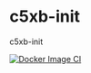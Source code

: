 # c5xb-init
c5xb-init


[![Docker Image CI](https://github.com/concept10/c5xb/actions/workflows/docker-image.yml/badge.svg)](https://github.com/concept10/c5xb/actions/workflows/docker-image.yml)
